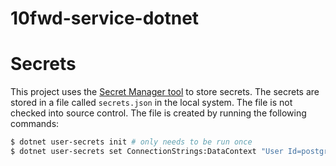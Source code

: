 # 10fwd-service-dotnet

# Secrets

This project uses the [Secret Manager tool](https://learn.microsoft.com/en-us/aspnet/core/security/app-secrets?view=aspnetcore-7.0&tabs=linux) to store secrets. The secrets are stored in a file called `secrets.json` in the local system. The file is not checked into source control. The file is created by running the following commands:

```bash
$ dotnet user-secrets init # only needs to be run once
$ dotnet user-secrets set ConnectionStrings:DataContext "User Id=postgres;Password=[PASSWORD];Server=[HOST];Port=5432;Database=postgres"
```
